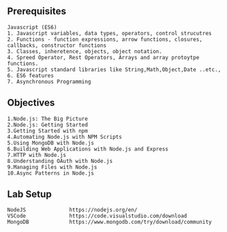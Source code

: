 Prerequisites
----------------------------------

    Javascript (ES6)
    1. Javascript variables, data types, operators, control strucutres
    2. Functions - function expressions, arrow functions, closures, callbacks, constructor functions
    3. Classes, inheretence, objects, object notation.
    4. Spreed Operator, Rest Operators, Arrays and array protoytpe functions.
    5. Javascript standard libraries like String,Math,Object,Date ..etc.,
    6. ES6 features
    7. Asynchronous Programming

Objectives
-----------------------------------

    1.Node.js: The Big Picture
    2.Node.js: Getting Started
    3.Getting Started with npm
    4.Automating Node.js with NPM Scripts
    5.Using MongoDB with Node.js
    6.Building Web Applications with Node.js and Express
    7.HTTP with Node.js
    8.Understanding OAuth with Node.js
    9.Managing Files with Node.js
    10.Async Patterns in Node.js

Lab Setup
-------------------------------------------------------------------------

    NodeJS              https://nodejs.org/en/
    VSCode              https://code.visualstudio.com/download
    MongoDB             https://www.mongodb.com/try/download/community




